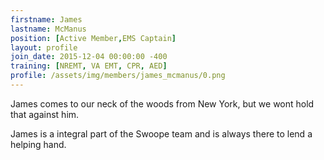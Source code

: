 ```yaml
---
firstname: James
lastname: McManus
position: [Active Member,EMS Captain]
layout: profile
join_date: 2015-12-04 00:00:00 -400
training: [NREMT, VA EMT, CPR, AED]
profile: /assets/img/members/james_mcmanus/0.png
---
```

James comes to our neck of the woods from New York, but we wont hold that against him.

James is a integral part of the Swoope team and is always there to lend a helping hand.